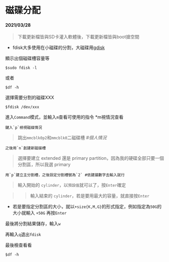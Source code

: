 # 磁碟分配  
#### **2021/03/28**  

>下載更新檔皆與SD卡灌入軟體後，下載更新檔皆與boot搶空間   

* fdisk大多使用在小磁碟的分割，大磁碟用[gdisk](http://linux.vbird.org/linux_basic/0230filesystem.php#gdisk)   

顯示出個磁碟槽容量等  

    $sudo fdisk -l 
    
或者

    $df -h  

選擇需要分割的磁碟XXX

    $fdisk /dev/xxx  

進入`Command`模式，並輸入`m`查看可使用的指令
*m視情況查看

    鍵入`p`檢視磁碟情況

>跳出`mmcblk0p2`和`mmcblk0`二磁碟槽 *#個人情況*

    之後用`n`創建新磁碟槽

>選擇要建立 extended 還是 primary partition，因為我的硬碟全部只要一個分割區，所以我選 primary
    
    用`p`建立主分割槽，之後設定分割槽號為`2` #依建議數字去輸入就行

>輸入開始的 `cylinder`，以`預設值`就可以了，按`Enter`確定

>>輸入結束的 `cylinder`，若是要用最大的容量，就直接按`Enter`

* 若是要指定分割區的大小，就以`+size{K,M,G}`的形式指定，例如指定為`50G`的大小就輸入 `+50G` 再按`Enter`

最後將分割結果儲存，輸入`w`

再輸入`q`退出`fdisk`

最後檢查看看

    $df -h  
